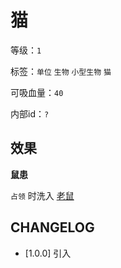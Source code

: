 # 猫

等级：`1`

标签：`单位` `生物` `小型生物` `猫`

可吸血量：`40`

内部id：`?`

## 效果

**鼠患**

`占领` 时洗入 [老鼠](老鼠.md)

## CHANGELOG

- [1.0.0] 引入
